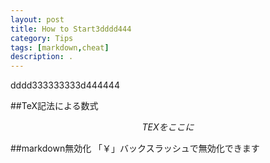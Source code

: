 ```yaml
---
layout: post
title: How to Start3dddd444
category: Tips
tags: [markdown,cheat]
description: .
---
```


dddd333333333d444444


##TeX記法による数式
```math
TEXをここに
```

##markdown無効化
「￥」バックスラッシュで無効化できます
